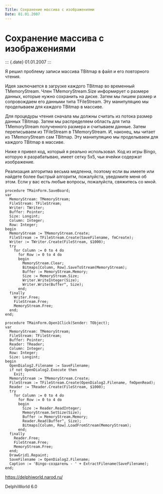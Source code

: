 ```yaml
---
Title: Сохранение массива c изображениями
Date: 01.01.2007
---
```



Сохранение массива c изображениями
==================================

::: {.date}
01.01.2007
:::

Я решил проблему записи массива TBitmap в файл и его повторного чтения.

Идея заключается в загрузке каждого TBitmap во временный TMemoryStream.
Член TMemoryStream.Size информирует о размере данных, которые нужно
сохранить на диске. Затем мы пишем размер и сопровождаем его данными
типа TFileStream. Эту манипуляцию мы проделываем для каждого TBitmap в
массиве.

Для процедуры чтения сначала мы должны считать из потока размер данных
TBitmap. Затем мы распределяем область для типа TMemoryStream
полученного размера и считываем данные. Затем переписываем из
TFileStream в TMemoryStream. И, наконец, мы читает из TMemoryStream сам
TBitmap. Эту манипуляцию мы проделываем для каждого TBitmap в массиве.

Ниже я привел код, который я реально использовал. Код из игры Bingo,
которую я разрабатываю, имеет сетку 5x5, чьи ячейки содержат
изображение.

Реализация алгоритма весьма медленна, поэтому если вы имеете или найдете
более быстрый алгоритм, пожалуйста, уведомите меня об этом. Если у вас
есть любые вопросы, пожалуйста, свяжитесь со мной.

    procedure TMainForm.SaveBoard;
    var
      MemoryStream: TMemoryStream;
      FileStream: TFileStream;
      Writer: TWriter;
      Buffer: Pointer;
      Size: Longint;
      Column: Integer;
      Row: Integer;
    begin
      MemoryStream := TMemoryStream.Create;
      FileStream := TFileStream.Create(SaveFilename, fmCreate);
      Writer := TWriter.Create(FileStream, $1000);
      try
        for Column := 0 to 4 do
          for Row := 0 to 4 do
          begin
            MemoryStream.Clear;
            Bitmaps[Column, Row].SaveToStream(MemoryStream);
            Buffer := MemoryStream.Memory;
            Size := MemoryStream.Size;
            Writer.WriteInteger(Size);
            Writer.Write(Buffer^, Size);
          end;
      finally
        Writer.Free;
        FileStream.Free;
        MemoryStream.Free;
      end;
    end;
     
    procedure TMainForm.Open1Click(Sender: TObject);
    var
      MemoryStream: TMemoryStream;
      FileStream: TFileStream;
      Buffer: Pointer;
      Reader: TReader;
      Column: Integer;
      Row: Integer;
      Size: Longint;
    begin
      OpenDialog2.Filename := SaveFilename;
      if not OpenDialog2.Execute then
        Exit;
      MemoryStream := TMemoryStream.Create;
      FileStream := TFileStream.Create(OpenDialog2.Filename, fmOpenRead);
      Reader := TReader.Create(FileStream, $1000);
      try
        for Column := 0 to 4 do
          for Row := 0 to 4 do
          begin
            Size := Reader.ReadInteger;
            MemoryStream.SetSize(Size);
            Buffer := MemoryStream.Memory;
            Reader.Read(Buffer^, Size);
            Bitmaps[Column, Row].LoadFromStream(MemoryStream);
          end;
      finally
        Reader.Free;
        FileStream.Free;
        MemoryStream.Free;
      end;
      DrawGrid1.Repaint;
      SaveFilename := OpenDialog2.Filename;
      Caption := 'Bingo-создатель - ' + ExtractFilename(SaveFilename);
    end;

<https://delphiworld.narod.ru/>

DelphiWorld 6.0
